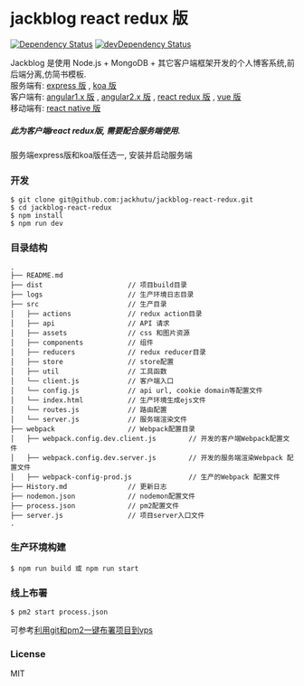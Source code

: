 # jackblog react redux 版
[![Dependency Status](https://david-dm.org/jackhutu/jackblog-react-redux.svg)](https://david-dm.org/jackhutu/jackblog-react-redux) 
[![devDependency Status](https://david-dm.org/jackhutu/jackblog-react-redux/dev-status.svg)](https://david-dm.org/jackhutu/jackblog-react-redux#info=devDependencies)  

Jackblog 是使用 Node.js + MongoDB + 其它客户端框架开发的个人博客系统,前后端分离,仿简书模板.    
服务端有: [express 版](https://github.com/jackhutu/jackblog-api-express) , [koa 版](https://github.com/jackhutu/jackblog-api-koa)         
客户端有: [angular1.x 版](https://github.com/jackhutu/jackblog-angular1) , [angular2.x 版](https://github.com/jackhutu/jackblog-angular2) , [react redux 版](https://github.com/jackhutu/jackblog-react-redux) , [vue 版](https://github.com/jackhutu/jackblog-vue)    
移动端有: [react native 版](https://github.com/jackhutu/jackblog-react-native-redux)  
##### 此为客户端react redux版, 需要配合服务端使用.  
服务端express版和koa版任选一, 安装并启动服务端

### 开发

```
$ git clone git@github.com:jackhutu/jackblog-react-redux.git
$ cd jackblog-react-redux
$ npm install
$ npm run dev
```

### 目录结构

```
.
├── README.md           
├── dist                     // 项目build目录
├── logs                     // 生产环境日志目录
├── src                      // 生产目录
│   ├── actions              // redux action目录
│   ├── api                  // API 请求
│   ├── assets               // css 和图片资源
│   ├── components           // 组件
│   ├── reducers             // redux reducer目录
│   ├── store                // store配置
│   ├── util                 // 工具函数
│   └── client.js            // 客户端入口
│   └── config.js            // api url, cookie domain等配置文件
│   └── index.html           // 生产环境生成ejs文件
│   └── routes.js            // 路由配置
│   └── server.js            // 服务端渲染文件
├── webpack                  // Webpack配置目录
│   ├── webpack.config.dev.client.js        // 开发的客户端Webpack配置文件
│   ├── webpack.config.dev.server.js        // 开发的服务端渲染Webpack 配置文件
│   ├── webpack-config-prod.js              // 生产的Webpack 配置文件
├── History.md               // 更新日志
├── nodemon.json             // nodemon配置文件
├── process.json             // pm2配置文件
├── server.js                // 项目server入口文件
.
```

### 生产环境构建  
 
```
$ npm run build 或 npm run start
```

### 线上布署
```
$ pm2 start process.json
```
可参考[利用git和pm2一键布署项目到vps](http://jackhu.top/article/55cd8e00c6e998b817a930c7)

### License
MIT
